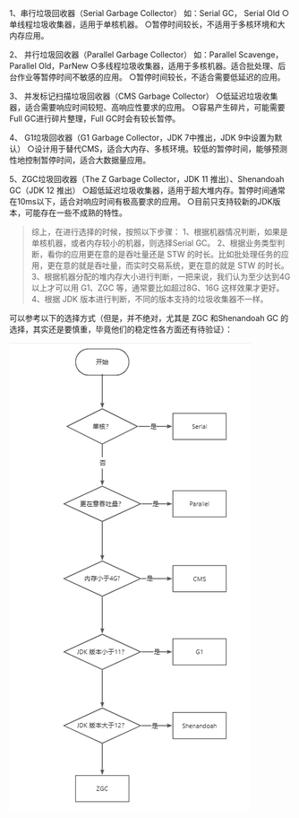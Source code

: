 1、串行垃圾回收器（Serial Garbage Collector） 如：Serial GC， Serial Old ○单线程垃圾收集器，适用于单核机器。 ○暂停时间较长，不适用于多核环境和大内存应用。 

2、 并行垃圾回收器（Parallel Garbage Collector） 如：Parallel Scavenge，Parallel Old，ParNew ○多线程垃圾收集器，适用于多核机器。适合批处理、后台作业等暂停时间不敏感的应用。 ○暂停时间较长，不适合需要低延迟的应用。 

3、 并发标记扫描垃圾回收器（CMS Garbage Collector）  ○低延迟垃圾收集器，适合需要响应时间较短、高响应性要求的应用。 ○容易产生碎片，可能需要Full GC进行碎片整理，Full GC时会有较长暂停。 

4、 G1垃圾回收器（G1 Garbage Collector，JDK 7中推出，JDK 9中设置为默认）  ○设计用于替代CMS，适合大内存、多核环境。较低的暂停时间，能够预测性地控制暂停时间，适合大数据量应用。 

5、ZGC垃圾回收器（The Z Garbage Collector，JDK 11 推出）、Shenandoah GC（JDK 12 推出） ○超低延迟垃圾收集器，适用于超大堆内存。暂停时间通常在10ms以下，适合对响应时间有极高要求的应用。 ○目前只支持较新的JDK版本，可能存在一些不成熟的特性。  

> 综上，在进行选择的时候，按照以下步骤：  1、根据机器情况判断，如果是单核机器，或者内存较小的机器，则选择Serial GC。  2、根据业务类型判断，看你的应用更在意的是吞吐量还是 STW 的时长。比如批处理任务的应用，更在意的就是吞吐量，而实时交易系统，更在意的就是 STW 的时长。  3、根据机器分配的堆内存大小进行判断，一把来说，我们认为至少达到4G 以上才可以用 G1、ZGC 等，通常要比如超过8G、16G 这样效果才更好。  4、根据 JDK 版本进行判断，不同的版本支持的垃圾收集器不一样。  

可以参考以下的选择方式（但是，并不绝对，尤其是 ZGC 和Shenandoah GC 的选择，其实还是要慎重，毕竟他们的稳定性各方面还有待验证）： 



![1752563821339](assets/1752563821339.png)